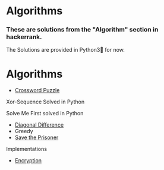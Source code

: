 # Algorithms 
 
### **These are solutions from the "Algorithm" section in hackerrank.**

The Solutions are provided in Python3:snake: for now.
# Algorithms

  - [Crossword Puzzle](https://www.hackerrank.com/challenges/crossword-puzzle/problem)

Xor-Sequence Solved in Python

Solve Me First solved in Python

  - [Diagonal Difference](https://github.com/swapnanildutta/Hackerrank-Codes/blob/master/Algorithms/Diagonal%20Difference.js)
  - Greedy
  - [Save the Prisoner](https://www.hackerrank.com/challenges/save-the-prisoner/problem)

Implementations
  - [Encryption](https://www.hackerrank.com/challenges/encryption/problem)

